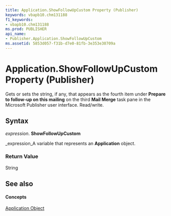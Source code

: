 ```yaml
---
title: Application.ShowFollowUpCustom Property (Publisher)
keywords: vbapb10.chm131188
f1_keywords:
- vbapb10.chm131188
ms.prod: PUBLISHER
api_name:
- Publisher.Application.ShowFollowUpCustom
ms.assetid: 5853d057-f31b-d7e0-81fb-3e353e30709a
---
```



# Application.ShowFollowUpCustom Property (Publisher)

Gets or sets the string, if any, that appears as the fourth item under  **Prepare to follow-up on this mailing** on the third **Mail Merge** task pane in the Microsoft Publisher user interface. Read/write.


## Syntax

 _expression_. **ShowFollowUpCustom**

 _expression_A variable that represents an  **Application** object.


### Return Value

String


## See also


#### Concepts


 [Application Object](application-object-publisher.md)

